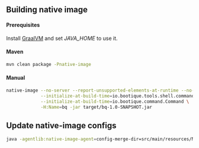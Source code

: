 <!--
  Licensed to ObjectStyle LLC under one
  or more contributor license agreements.  See the NOTICE file
  distributed with this work for additional information
  regarding copyright ownership.  The ObjectStyle LLC licenses
  this file to you under the Apache License, Version 2.0 (the
  "License"); you may not use this file except in compliance
  with the License.  You may obtain a copy of the License at

    http://www.apache.org/licenses/LICENSE-2.0

  Unless required by applicable law or agreed to in writing,
  software distributed under the License is distributed on an
  "AS IS" BASIS, WITHOUT WARRANTIES OR CONDITIONS OF ANY
  KIND, either express or implied.  See the License for the
  specific language governing permissions and limitations
  under the License.
  -->

## Building native image

#### Prerequisites

Install [GraalVM](https://github.com/oracle/graal/releases) and set _JAVA_HOME_ to use it.

#### Maven
```bash
mvn clean package -Pnative-image
```

#### Manual
```bash
native-image --no-server --report-unsupported-elements-at-runtime --no-fallback \
             --initialize-at-build-time=io.bootique.tools.shell.command.ShellCommand \
             --initialize-at-build-time=io.bootique.command.Command \
             -H:Name=bq -jar target/bq-1.0-SNAPSHOT.jar
```

## Update native-image configs
 
```bash 
java -agentlib:native-image-agent=config-merge-dir=src/main/resources/META-INF/native-image/ -jar target/bq-1.0-SNAPSHOT.jar
```
